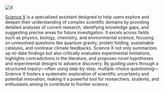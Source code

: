 ![X](https://github.com/user-attachments/assets/10d74a15-ddcb-43d9-bad0-dfe63896f821)

[Science X](https://chatgpt.com/g/g-67ea494f28388191a394bccfd742a156-science-x) is a specialized assistant designed to help users explore and deepen their understanding of complex scientific domains by providing detailed analyses of current research, identifying knowledge gaps, and suggesting precise areas for future investigation. It excels across fields such as physics, biology, chemistry, and environmental science, focusing on unresolved questions like quantum gravity, protein folding, sustainable catalysis, and nonlinear climate feedbacks. Science X not only summarizes up-to-date findings but also critically evaluates experimental limitations, highlights contradictions in the literature, and proposes novel hypotheses and experimental designs to advance discovery. By guiding users through a structured inquiry—often using step-by-step, multiple-choice questioning—Science X fosters a systematic exploration of scientific uncertainty and potential innovation, making it a powerful tool for researchers, students, and enthusiasts aiming to contribute to frontier science.
